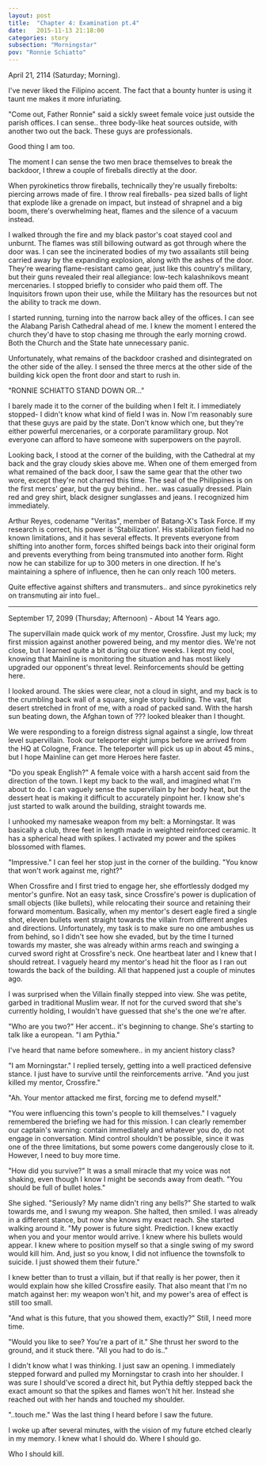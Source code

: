 ```yaml
---
layout: post
title:  "Chapter 4: Examination pt.4"
date:   2015-11-13 21:18:00
categories: story
subsection: "Morningstar"
pov: "Ronnie Schiatto"
---
```

April 21, 2114 (Saturday; Morning).

I've never liked the Filipino accent. The fact that a bounty hunter is using it taunt me makes it more infuriating.

"Come out, Father Ronnie" said a sickly sweet female voice just outside the parish offices. I can sense.. three body-like heat sources outside, with another two out the back. These guys are professionals.

Good thing I am too.

The moment I can sense the two men brace themselves to break the backdoor, I threw a couple of fireballs directly at the door.

When pyrokinetics throw fireballs, technically they're usually firebolts: piercing arrows made of fire. I throw real fireballs- pea sized balls of light that explode like a grenade on impact, but instead of shrapnel and a big boom, there's overwhelming heat, flames and the silence of a vacuum instead.

I walked through the fire and my black pastor's coat stayed cool and unburnt. The flames was still billowing outward as got through where the door was. I can see the incinerated bodies of my two assailants still being carried away by the expanding explosion, along with the ashes of the door. They're wearing flame-resistant camo gear, just like this country's military, but their guns revealed their real allegiance: low-tech kalashnikovs meant mercenaries. I stopped briefly to consider who paid them off. The Inquisitors frown upon their use, while the Military has the resources but not the ability to track me down.

I started running, turning into the narrow back alley of the offices. I can see the Alabang Parish Cathedral ahead of me. I knew the moment I entered the church they'd have to stop chasing me through the early morning crowd. Both the Church and the State hate unnecessary panic.

Unfortunately, what remains of the backdoor crashed and disintegrated on the other side of the alley. I sensed the three mercs at the other side of the building kick open the front door and start to rush in.

"RONNIE SCHIATTO STAND DOWN OR..."

I barely made it to the corner of the building when I felt it. I immediately stopped- I didn't know what kind of field I was in. Now I'm reasonably sure that these guys are paid by the state. Don't know which one, but they're either powerful mercenaries, or a corporate paramilitary group. Not everyone can afford to have someone with superpowers on the payroll.

Looking back, I stood at the corner of the building, with the Cathedral at my back and the gray cloudy skies above me. When one of them emerged from what remained of the back door, I saw the same gear that the other two wore, except they're not charred this time. The seal of the Philippines is on the first mercs' gear, but the guy behind.. her.. was casually dressed. Plain red and grey shirt, black designer sunglasses and jeans. I recognized him immediately.

Arthur Reyes, codename "Veritas", member of Batang-X's Task Force. If my research is correct, his power is 'Stabilization'.  His stabilization field had no known limitations, and it has several effects. It prevents everyone from shifting into another form, forces shifted beings back into their original form and prevents everything from being transmuted into another form. Right now he can stabilize for up to 300 meters in one direction. If he's maintaining a sphere of influence, then he can only reach 100 meters.

Quite effective against shifters and transmuters.. and since pyrokinetics rely on transmuting air into fuel..

---
September 17, 2099 (Thursday; Afternoon) - About 14 Years ago.

The supervillain made quick work of my mentor, Crossfire. Just my luck; my first mission against another powered being, and my mentor dies. We're not close, but I learned quite a bit during our three weeks. I kept my cool, knowing that Mainline is monitoring the situation and has most likely upgraded our opponent's threat level. Reinforcements should be getting here.

I looked around. The skies were clear, not a cloud in sight, and my back is to the crumbling back wall of a square, single story building. The vast, flat desert stretched in front of me, with a road of packed sand. With the harsh sun beating down, the Afghan town of ??? looked bleaker than I thought.

We were responding to a foreign distress signal against a single, low threat level supervillain. Took our teleporter eight jumps before we arrived from the HQ at Cologne, France. The teleporter will pick us up in about 45 mins., but I hope Mainline can get more Heroes here faster.

"Do you speak English?" A female voice with a harsh accent said from the direction of the town. I kept my back to the wall, and imagined what I'm about to do. I can vaguely sense the supervillain by her body heat, but the dessert heat is making it difficult to accurately pinpoint her. I know she's just started to walk around the building, straight towards me.

I unhooked my namesake weapon from my belt: a Morningstar. It was basically a club, three feet in length made in weighted reinforced ceramic. It has a spherical head with spikes. I activated my power and the spikes blossomed with flames.

"Impressive." I can feel her stop just in the corner of the building. "You know that won't work against me, right?"

When Crossfire and I first tried to engage her, she effortlessly dodged my mentor's gunfire. Not an easy task, since Crossfire's power is duplication of small objects (like bullets), while relocating their source and retaining their forward momentum. Basically, when my mentor's desert eagle fired a single shot, eleven bullets went straight towards the villain from different angles and directions. Unfortunately, my task is to make sure no one ambushes us from behind, so I didn't see how she evaded, but by the time I turned towards my master, she was already within arms reach and swinging a curved sword right at Crossfire's neck. One heartbeat later and I knew that I should retreat. I vaguely heard my mentor's head hit the floor as I ran out towards the back of the building. All that happened just a couple of minutes ago.

I was surprised when the Villain finally stepped into view. She was petite, garbed in traditional Muslim wear. If not for the curved sword that she's currently holding, I wouldn't have guessed that she's the one we're after.

"Who are you two?" Her accent.. it's beginning to change. She's starting to talk like a european. "I am Pythia."

I've heard that name before somewhere.. in my ancient history class?

"I am Morningstar." I replied tersely, getting into a well practiced defensive stance. I just have to survive until the reinforcements arrive. "And you just killed my mentor, Crossfire."

"Ah. Your mentor attacked me first, forcing me to defend myself."

"You were influencing this town's people to kill themselves." I vaguely remembered the briefing we had for this mission. I can clearly remember our captain's warning: contain immediately and whatever you do, do not engage in conversation. Mind control shouldn't be possible, since it was one of the three limitations, but some powers come dangerously close to it. However, I need to buy more time.

"How did you survive?" It was a small miracle that my voice was not shaking, even though I know I might be seconds away from death. "You should be full of bullet holes."

She sighed. "Seriously? My name didn't ring any bells?" She started to walk towards me, and I swung my weapon. She halted, then smiled. I was already in a different stance, but now she knows my exact reach. She started walking around it. "My power is future sight. Prediction. I knew exactly when you and your mentor would arrive. I knew where his bullets would appear. I knew where to position myself so that a single swing of my sword would kill him. And, just so you know, I did not influence the townsfolk to suicide. I just showed them their future."

I knew better than to trust a villain, but if that really is her power, then it would explain how she killed Crossfire easily. That also meant that I'm no match against her: my weapon won't hit, and my power's area of effect is still too small.

"And what is this future, that you showed them, exactly?" Still, I need more time.

"Would you like to see? You're a part of it." She thrust her sword to the ground, and it stuck there. "All you had to do is.."

I didn't know what I was thinking. I just saw an opening. I immediately stepped forward and pulled my Morningstar to crash into her shoulder. I was sure I should've scored a direct hit, but Pythia deftly stepped back the exact amount so that the spikes and flames won't hit her. Instead she reached out with her hands and touched my shoulder.

"..touch me." Was the last thing I heard before I saw the future.

I woke up after several minutes, with the vision of my future etched clearly in my memory. I knew what I should do. Where I should go. 

Who I should kill.